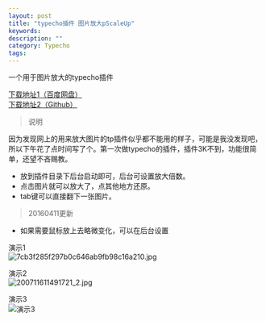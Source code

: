 ```yaml
---
layout: post
title: "typecho插件 图片放大pScaleUp"
keywords: 
description: ""
category: Typecho
tags: 
---
```


<!--markdown-->一个用于图片放大的typecho插件  

[下载地址1（百度网盘）][1]  
[下载地址2（Github）][2]  
>说明  
  
因为发现网上的用来放大图片的tp插件似乎都不能用的样子，可能是我没发现吧，所以下午花了点时间写了个。第一次做typecho的插件，插件3K不到，功能很简单，还望不吝赐教。  
  
* 放到插件目录下后台启动即可，后台可设置放大倍数。  
* 点击图片就可以放大了，点其他地方还原。  
* tab键可以直接翻下一张图片。  
  
>20160411更新  
  
* 如果需要鼠标放上去略微变化，可以在后台设置  
  
  
演示1  
![7cb3f285f297b0c646ab9fb98c16a210.jpg][3]  
  
演示2  
![200711611491721_2.jpg][4]  
  
演示3  
![演示3][5]  
  
  [1]: http://pan.baidu.com/s/1c1EPkYW  
  [2]: https://github.com/leon0001/plugins/tree/master/pScaleUp  
  [3]: http://539go.com/usr/uploads/2016/03/4273345307.jpg  
  [4]: http://539go.com/usr/uploads/2016/03/917091434.jpg  
  [5]: http://539go.com/usr/uploads/2016/03/808308457.jpg  
